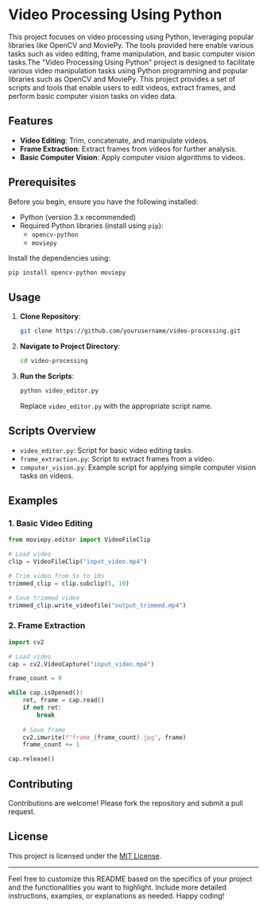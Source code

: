 
# Video Processing Using Python

This project focuses on video processing using Python, leveraging popular libraries like OpenCV and MoviePy. The tools provided here enable various tasks such as video editing, frame manipulation, and basic computer vision tasks.The "Video Processing Using Python" project is designed to facilitate various video manipulation tasks using Python programming and popular libraries such as OpenCV and MoviePy. This project provides a set of scripts and tools that enable users to edit videos, extract frames, and perform basic computer vision tasks on video data.

## Features

- **Video Editing**: Trim, concatenate, and manipulate videos.
- **Frame Extraction**: Extract frames from videos for further analysis.
- **Basic Computer Vision**: Apply computer vision algorithms to videos.

## Prerequisites

Before you begin, ensure you have the following installed:

- Python (version 3.x recommended)
- Required Python libraries (install using `pip`):
  - `opencv-python`
  - `moviepy`

Install the dependencies using:

```bash
pip install opencv-python moviepy
```

## Usage

1. **Clone Repository**:

   ```bash
   git clone https://github.com/yourusername/video-processing.git
   ```

2. **Navigate to Project Directory**:

   ```bash
   cd video-processing
   ```

3. **Run the Scripts**:

   ```bash
   python video_editor.py
   ```

   Replace `video_editor.py` with the appropriate script name.

## Scripts Overview

- `video_editor.py`: Script for basic video editing tasks.
- `frame_extraction.py`: Script to extract frames from a video.
- `computer_vision.py`: Example script for applying simple computer vision tasks on videos.

## Examples

### 1. Basic Video Editing

```python
from moviepy.editor import VideoFileClip

# Load video
clip = VideoFileClip("input_video.mp4")

# Trim video from 5s to 10s
trimmed_clip = clip.subclip(5, 10)

# Save trimmed video
trimmed_clip.write_videofile("output_trimmed.mp4")
```

### 2. Frame Extraction

```python
import cv2

# Load video
cap = cv2.VideoCapture("input_video.mp4")

frame_count = 0

while cap.isOpened():
    ret, frame = cap.read()
    if not ret:
        break
    
    # Save frame
    cv2.imwrite(f"frame_{frame_count}.jpg", frame)
    frame_count += 1

cap.release()
```

## Contributing

Contributions are welcome! Please fork the repository and submit a pull request.

## License

This project is licensed under the [MIT License](LICENSE).

---

Feel free to customize this README based on the specifics of your project and the functionalities you want to highlight. Include more detailed instructions, examples, or explanations as needed. Happy coding!
